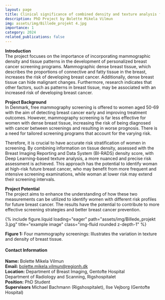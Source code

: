```yaml
---
layout: page
title: Clinical significance of combined density and texture analysis for stratifying the risk breast cancer in screening
description: PhD Project by Bolette Mikela Vilmun
img: assets/img/Billede_projekt 4.jpg
importance: 1
category: 2024
related_publications: false
---
```


**Introduction**<br>
The project focuses on the importance of incorporating mammographic density and tissue patterns in the development of personalized breast cancer screening programs. Mammographic dense breast tissue, which describes the proportions of connective and fatty tissue in the breast, increases the risk of developing breast cancer. Additionally, dense breast tissue can hide malignant changes. Furthermore, research indicates that other factors, such as patterns in breast tissue, may be associated with an increased risk of developing breast cancer.<br>

**Project Background**<br>
In Denmark, free mammography screening is offered to women aged 50-69 with the aim of detecting breast cancer early and improving treatment outcomes. However, mammography screening is far less effective for women with dense breast tissue, increasing the risk of being diagnosed with cancer between screenings and resulting in worse prognosis. There is a need for tailored screening programs that account for the varying risk.<br>

Therefore, it is crucial to have accurate risk stratification of women in screening. By combining information on tissue density, assessed with the Breast Imaging Reporting and Data System (BI-RADS) density score, with Deep Learning-based texture analysis, a more nuanced and precise risk assessment is achieved. This approach has the potential to identify woman at high-risk future breast cancer, who may benefit from more frequent and intensive screening examinations, while woman at lower risk may extend their screening intervals.
<br>

**Project Potential**<br>
The project aims to enhance the understanding of how these two measurements can be utilized to identify women with different risk profiles for future breast cancer. The results have the potential to contribute to more effective screening strategies and better breast cancer prevention.<br>

    
<div class="row">
    <div class="col-sm mt-5 mt-md-0"> <!-- Tilføjet mere mellemrum her -->
        {% include figure.liquid loading="eager" path="assets/img/Billede_projekt 3.jpg" title="example image" class="img-fluid rounded z-depth-1" %}
    </div>
</div>
<div class="caption">
    <p><strong>Figure 1:</strong> Four mammography screenings: Illustrates the variation in texture and density of breast tissue.</p>
</div>

<div class="row justify-content-center mt-5">
    <div class="col-md-6 mt-3">
        <div class="contact-box p-3 border rounded shadow-sm">
            <h4 class="small-header">Contact Information</h4>    
            <div class="contact-item">
                <strong>Name:</strong>
                <span>Bolette Mikela Vilmun</span>
            </div>
            <div class="contact-item">
                <strong>Email:</strong>
                <span><a href="mailto:bolette.mikela.vilmun@regionh.dk">bolette.mikela.vilmun@regionh.dk</a></span>
            </div>
            <div class="contact-item">
                <strong>Location:</strong>
                <span>Department of Breast Imaging, Gentofte Hospital<br>
Department of Radiology and Scanning, Rigshospitalet
</span>
            </div>
            <div class="contact-item">
                <strong>Position:</strong>
                <span>PhD Student</span>
            </div>
            <div class="contact-item">
                <strong>Supervisors</strong>
                <span>Michael Bachmann (Rigshospitalet), Ilse Vejborg (Gentofte Hospital)</span>
        </div>
    </div>
</div>


<link rel="stylesheet" href="css/custom.css">
